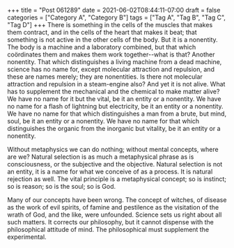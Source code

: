+++
title = "Post 061289"
date = 2021-06-02T08:44:11-07:00
draft = false
categories = ["Category A", "Category B"]
tags = ["Tag A", "Tag B", "Tag C", "Tag D"]
+++
There is something in the cells of the muscles that makes them contract, and in the cells of the heart that makes it beat; that something is not active in the other cells of the body. But it is a nonentity. The body is a machine and a laboratory combined, but that which coördinates them and makes them work together--what is that? Another nonentity. That which distinguishes a living machine from a dead machine, science has no name for, except molecular attraction and repulsion, and these are names merely; they are nonentities. Is there not molecular attraction and repulsion in a steam-engine also? And yet it is not alive. What has to supplement the mechanical and the chemical to make matter alive? We have no name for it but the vital, be it an entity or a nonentity. We have no name for a flash of lightning but electricity, be it an entity or a nonentity. We have no name for that which distinguishes a man from a brute, but mind, soul, be it an entity or a nonentity. We have no name for that which distinguishes the organic from the inorganic but vitality, be it an entity or a nonentity.

Without metaphysics we can do nothing; without mental concepts, where are we? Natural selection is as much a metaphysical phrase as is consciousness, or the subjective and the objective. Natural selection is not an entity, it is a name for what we conceive of as a process. It is natural rejection as well. The vital principle is a metaphysical concept; so is instinct; so is reason; so is the soul; so is God.

Many of our concepts have been wrong. The concept of witches, of disease as the work of evil spirits, of famine and pestilence as the visitation of the wrath of God, and the like, were unfounded. Science sets us right about all such matters. It corrects our philosophy, but it cannot dispense with the philosophical attitude of mind. The philosophical must supplement the experimental.
